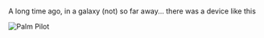 #

A long time ago, in a galaxy (not) so far away...
there was a device like this

![Palm Pilot](https://cdn.britannica.com/s:1500x700,q:85/15/23615-004-6599FB73.jpg)

